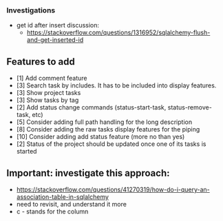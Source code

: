 ### Investigations
- get id after insert discussion:
    - https://stackoverflow.com/questions/1316952/sqlalchemy-flush-and-get-inserted-id

## Features to add
- [1] Add comment feature
- [3] Search task by includes. It has to be included into display features.
- [3] Show project tasks
- [3] Show tasks by tag
- [2] Add status change commands (status-start-task, status-remove-task, etc)
- [5] Consider adding full path handling for the long description
- [8] Consider adding the raw tasks display features for the piping
- [10] Consider adding add status feature (more no than yes)
- [2] Status of the project should be updated once one of its tasks is started

## Important: investigate this approach: 
- https://stackoverflow.com/questions/41270319/how-do-i-query-an-association-table-in-sqlalchemy
- need to revisit, and understand it more
- c - stands for the column
